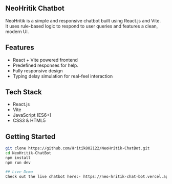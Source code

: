 ## NeoHritik Chatbot

NeoHritik is a simple and responsive chatbot built using React.js and Vite.  
It uses rule-based logic to respond to user queries and features a clean, modern UI.

## Features
- React + Vite powered frontend
- Predefined responses for help.
- Fully responsive design
- Typing delay simulation for real-feel interaction

## Tech Stack
- React.js
- Vite
- JavaScript (ES6+)
- CSS3 & HTML5

## Getting Started

```bash
git clone https://github.com/Hritik802122/NeoHritik-ChatBot.git
cd NeoHritik-ChatBot
npm install
npm run dev

## Live Demo
Check out the live chatbot here:- https://neo-hritik-chat-bot.vercel.app

